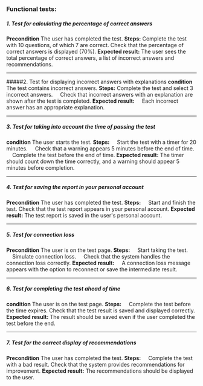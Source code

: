 ### Functional tests:
##### 1. Test for calculating the percentage of correct answers
__Precondition__
    The user has completed the test.
__Steps:__ 
Complete the test with 10 questions, of which 7 are correct.
Check that the percentage of correct answers is displayed (70%).
__Expected result:__ 
The user sees the total percentage of correct answers, a list of incorrect answers and recommendations.
___
#####2. Test for displaying incorrect answers with explanations
__condition__
The test contains incorrect answers.
__Steps:__ 
Complete the test and select 3 incorrect answers.
&nbsp;&nbsp;&nbsp;&nbsp;Check that incorrect answers with an explanation are shown after the test is completed.
__Expected result:__ 
&nbsp;&nbsp;&nbsp;&nbsp;Each incorrect answer has an appropriate explanation.
___
##### 3. Test for taking into account the time of passing the test
__condition__
The user starts the test.
__Steps:__
&nbsp;&nbsp;&nbsp;&nbsp;Start the test with a timer for 20 minutes.
&nbsp;&nbsp;&nbsp;&nbsp;Check that a warning appears 5 minutes before the end of time.
&nbsp;&nbsp;&nbsp;&nbsp;Complete the test before the end of time.
__Expected result:__ 
The timer should count down the time correctly, and a warning should appear 5 minutes before completion.
___
##### 4. Test for saving the report in your personal account
__Precondition__
The user has completed the test.
__Steps:__
&nbsp;&nbsp;&nbsp;&nbsp;Start and finish the test.
Check that the test report appears in your personal account.
__Expected result:__
The test report is saved in the user's personal account.
___
##### 5. Test for connection loss
__Precondition__
The user is on the test page.
__Steps:__
&nbsp;&nbsp;&nbsp;&nbsp;Start taking the test.
&nbsp;&nbsp;&nbsp;&nbsp;Simulate connection loss.
&nbsp;&nbsp;&nbsp;&nbsp;Check that the system handles the connection loss correctly.
__Expected result:__ 
&nbsp;&nbsp;&nbsp;&nbsp;A connection loss message appears with the option to reconnect or save the intermediate result.
___
##### 6. Test for completing the test ahead of time
__condition__
The user is on the test page.
__Steps:__
&nbsp;&nbsp;&nbsp;&nbsp;Complete the test before the time expires.
Check that the test result is saved and displayed correctly.
__Expected result:__
The result should be saved even if the user completed the test before the end.
___
##### 7. Test for the correct display of recommendations
__Precondition__
The user has completed the test.
__Steps:__
&nbsp;&nbsp;&nbsp;&nbsp;Complete the test with a bad result.
Check that the system provides recommendations for improvement.
__Expected result:__ 
The recommendations should be displayed to the user.
